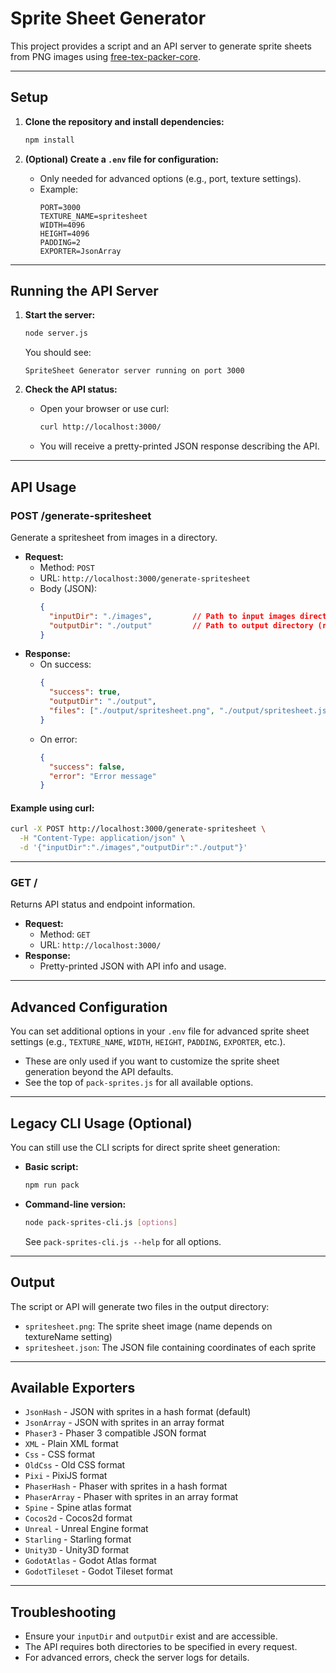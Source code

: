 # Sprite Sheet Generator

This project provides a script and an API server to generate sprite sheets from PNG images using [free-tex-packer-core](https://www.npmjs.com/package/free-tex-packer-core).

---

## Setup

1. **Clone the repository and install dependencies:**
   ```sh
   npm install
   ```

2. **(Optional) Create a `.env` file for configuration:**
   - Only needed for advanced options (e.g., port, texture settings). 
   - Example:
     ```
     PORT=3000
     TEXTURE_NAME=spritesheet
     WIDTH=4096
     HEIGHT=4096
     PADDING=2
     EXPORTER=JsonArray
     ```

---

## Running the API Server

1. **Start the server:**
   ```sh
   node server.js
   ```
   You should see:
   ```
   SpriteSheet Generator server running on port 3000
   ```

2. **Check the API status:**
   - Open your browser or use curl:
     ```sh
     curl http://localhost:3000/
     ```
   - You will receive a pretty-printed JSON response describing the API.

---

## API Usage

### **POST /generate-spritesheet**
Generate a spritesheet from images in a directory.

- **Request:**
  - Method: `POST`
  - URL: `http://localhost:3000/generate-spritesheet`
  - Body (JSON):
    ```json
    {
      "inputDir": "./images",         // Path to input images directory (required)
      "outputDir": "./output"         // Path to output directory (required)
    }
    ```
- **Response:**
  - On success:
    ```json
    {
      "success": true,
      "outputDir": "./output",
      "files": ["./output/spritesheet.png", "./output/spritesheet.json"]
    }
    ```
  - On error:
    ```json
    {
      "success": false,
      "error": "Error message"
    }
    ```

#### Example using curl:
```sh
curl -X POST http://localhost:3000/generate-spritesheet \
  -H "Content-Type: application/json" \
  -d '{"inputDir":"./images","outputDir":"./output"}'
```

---

### **GET /**
Returns API status and endpoint information.

- **Request:**
  - Method: `GET`
  - URL: `http://localhost:3000/`
- **Response:**
  - Pretty-printed JSON with API info and usage.

---

## Advanced Configuration

You can set additional options in your `.env` file for advanced sprite sheet settings (e.g., `TEXTURE_NAME`, `WIDTH`, `HEIGHT`, `PADDING`, `EXPORTER`, etc.).

- These are only used if you want to customize the sprite sheet generation beyond the API defaults.
- See the top of `pack-sprites.js` for all available options.

---

## Legacy CLI Usage (Optional)

You can still use the CLI scripts for direct sprite sheet generation:

- **Basic script:**
  ```sh
  npm run pack
  ```
- **Command-line version:**
  ```sh
  node pack-sprites-cli.js [options]
  ```
  See `pack-sprites-cli.js --help` for all options.

---

## Output

The script or API will generate two files in the output directory:
- `spritesheet.png`: The sprite sheet image (name depends on textureName setting)
- `spritesheet.json`: The JSON file containing coordinates of each sprite

---

## Available Exporters

- `JsonHash` - JSON with sprites in a hash format (default)
- `JsonArray` - JSON with sprites in an array format
- `Phaser3` - Phaser 3 compatible JSON format
- `XML` - Plain XML format
- `Css` - CSS format
- `OldCss` - Old CSS format
- `Pixi` - PixiJS format
- `PhaserHash` - Phaser with sprites in a hash format
- `PhaserArray` - Phaser with sprites in an array format
- `Spine` - Spine atlas format
- `Cocos2d` - Cocos2d format
- `Unreal` - Unreal Engine format
- `Starling` - Starling format
- `Unity3D` - Unity3D format
- `GodotAtlas` - Godot Atlas format
- `GodotTileset` - Godot Tileset format

---

## Troubleshooting
- Ensure your `inputDir` and `outputDir` exist and are accessible.
- The API requires both directories to be specified in every request.
- For advanced errors, check the server logs for details. 